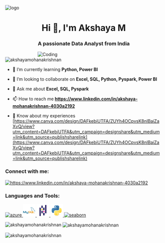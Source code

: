 ![logo]([https://iconscout.com/lottie/woman-presenting-data-analytics-8636714](https://www.dreamstime.com/data-analysis-business-marketing-analytics-concept-big-data-internet-marketing-flat-design-vector-line-illustration-data-image114218337))
<h1 align="center">Hi 👋, I'm Akshaya M</h1>
<h3 align="center">A passionate Data Analyst from India</h3>
<img align="right" alt="Coding" width="400" src="https://camo.githubusercontent.com/a034f9ccd09e1d5f09cae408937e035d33fb1c616361f53a39bd050ab68d1b67/68747470733a2f2f6d656469612e74656e6f722e636f6d2f53353962506b543070716341414141432f70726f6772616d6d696e672e676966">


<p align="left"> <img src="https://komarev.com/ghpvc/?username=akshayamohanakrishnan&label=Profile%20views&color=0e75b6&style=flat" alt="akshayamohanakrishnan" /> </p>


- 🌱 I’m currently learning **Python, Power BI**

- 👯 I’m looking to collaborate on **Excel, SQL, Python, Pyspark, Power BI**

- 💬 Ask me about **Excel, SQL, Pyspark**

- 📫 How to reach me **https://www.linkedin.com/in/akshaya-mohanakrishnan-4030a2192**

- 📄 Know about my experiences [https://www.canva.com/design/DAFkebiUTFA/ZUYh4OCpvsK8nlBaiZaXvQ/view?utm_content=DAFkebiUTFA&utm_campaign=designshare&utm_medium=link&utm_source=publishsharelink](https://www.canva.com/design/DAFkebiUTFA/ZUYh4OCpvsK8nlBaiZaXvQ/view?utm_content=DAFkebiUTFA&utm_campaign=designshare&utm_medium=link&utm_source=publishsharelink)

<h3 align="left">Connect with me:</h3>
<p align="left">
<a href="https://linkedin.com/in/https://www.linkedin.com/in/akshaya-mohanakrishnan-4030a2192" target="blank"><img align="center" src="https://raw.githubusercontent.com/rahuldkjain/github-profile-readme-generator/master/src/images/icons/Social/linked-in-alt.svg" alt="https://www.linkedin.com/in/akshaya-mohanakrishnan-4030a2192" height="30" width="40" /></a>
</p>

<h3 align="left">Languages and Tools:</h3>
<p align="left"> <a href="https://azure.microsoft.com/en-in/" target="_blank" rel="noreferrer"> <img src="https://www.vectorlogo.zone/logos/microsoft_azure/microsoft_azure-icon.svg" alt="azure" width="40" height="40"/> </a> <a href="https://www.mysql.com/" target="_blank" rel="noreferrer"> <img src="https://raw.githubusercontent.com/devicons/devicon/master/icons/mysql/mysql-original-wordmark.svg" alt="mysql" width="40" height="40"/> </a> <a href="https://pandas.pydata.org/" target="_blank" rel="noreferrer"> <img src="https://raw.githubusercontent.com/devicons/devicon/2ae2a900d2f041da66e950e4d48052658d850630/icons/pandas/pandas-original.svg" alt="pandas" width="40" height="40"/> </a> <a href="https://www.python.org" target="_blank" rel="noreferrer"> <img src="https://raw.githubusercontent.com/devicons/devicon/master/icons/python/python-original.svg" alt="python" width="40" height="40"/> </a> <a href="https://seaborn.pydata.org/" target="_blank" rel="noreferrer"> <img src="https://seaborn.pydata.org/_images/logo-mark-lightbg.svg" alt="seaborn" width="40" height="40"/> </a> </p>

<p><img align="left" src="https://github-readme-stats.vercel.app/api/top-langs?username=akshayamohanakrishnan&show_icons=true&locale=en&layout=compact" alt="akshayamohanakrishnan" /></p>

<p>&nbsp;<img align="center" src="https://github-readme-stats.vercel.app/api?username=akshayamohanakrishnan&show_icons=true&locale=en" alt="akshayamohanakrishnan" /></p>

<p><img align="center" src="https://github-readme-streak-stats.herokuapp.com/?user=akshayamohanakrishnan&" alt="akshayamohanakrishnan" /></p>
